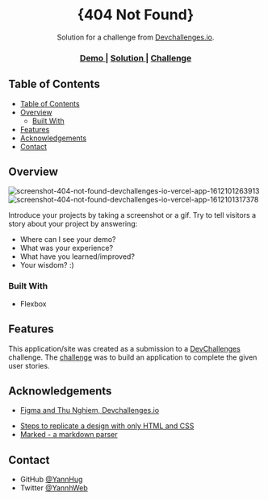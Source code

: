 <!-- Please update value in the {}  -->

<h1 align="center">{404 Not Found}</h1>

<div align="center">
   Solution for a challenge from  <a href="http://devchallenges.io" target="_blank">Devchallenges.io</a>.
</div>

<div align="center">
  <h3>
    <a href="https://404-not-found-devchallenges-io.vercel.app">
      Demo
    </a>
    <span> | </span>
    <a href="https://devchallenges.io/solutions/y9zSSQz2NdGsylI6AHGJ">
      Solution
    </a>
    <span> | </span>
    <a href="https://devchallenges.io/challenges/wBunSb7FPrIepJZAg0sY">
      Challenge
    </a>
  </h3>
</div>

<!-- TABLE OF CONTENTS -->

## Table of Contents

- [Table of Contents](#table-of-contents)
- [Overview](#overview)
  - [Built With](#built-with)
- [Features](#features)
- [Acknowledgements](#acknowledgements)
- [Contact](#contact)

<!-- OVERVIEW -->

## Overview

![screenshot-404-not-found-devchallenges-io-vercel-app-1612101263913](https://user-images.githubusercontent.com/59506851/106386260-6c87fc80-63d4-11eb-9b1a-fddbaa2dc60c.png)
![screenshot-404-not-found-devchallenges-io-vercel-app-1612101317378](https://user-images.githubusercontent.com/59506851/106386263-6db92980-63d4-11eb-83cf-632a8c4b8618.png)

Introduce your projects by taking a screenshot or a gif. Try to tell visitors a story about your project by answering:

- Where can I see your demo?
- What was your experience?
- What have you learned/improved?
- Your wisdom? :)

### Built With

<!-- This section should list any major frameworks that you built your project using. Here are a few examples.-->

- Flexbox

## Features

<!-- List the features of your application or follow the template. Don't share the figma file here :) -->

This application/site was created as a submission to a [DevChallenges](https://devchallenges.io/challenges) challenge. The [challenge](https://devchallenges.io/challenges/wBunSb7FPrIepJZAg0sY) was to build an application to complete the given user stories.


## Acknowledgements

- [Figma and Thu Nghiem, Devchallenges.io](https://www.figma.com/file/QeKWLNhB13zDjJzqR22TKE/404-page-challenge?node-id=0%3A1)

<!-- This section should list any articles or add-ons/plugins that helps you to complete the project. This is optional but it will help you in the future. For exmpale -->

- [Steps to replicate a design with only HTML and CSS](https://devchallenges-blogs.web.app/how-to-replicate-design/)
- [Marked - a markdown parser](https://github.com/chjj/marked)

## Contact

- GitHub [@YannHug](https://{github.com/YannHug})
- Twitter [@YannhWeb](https://{twitter.com/YannhWeb})
